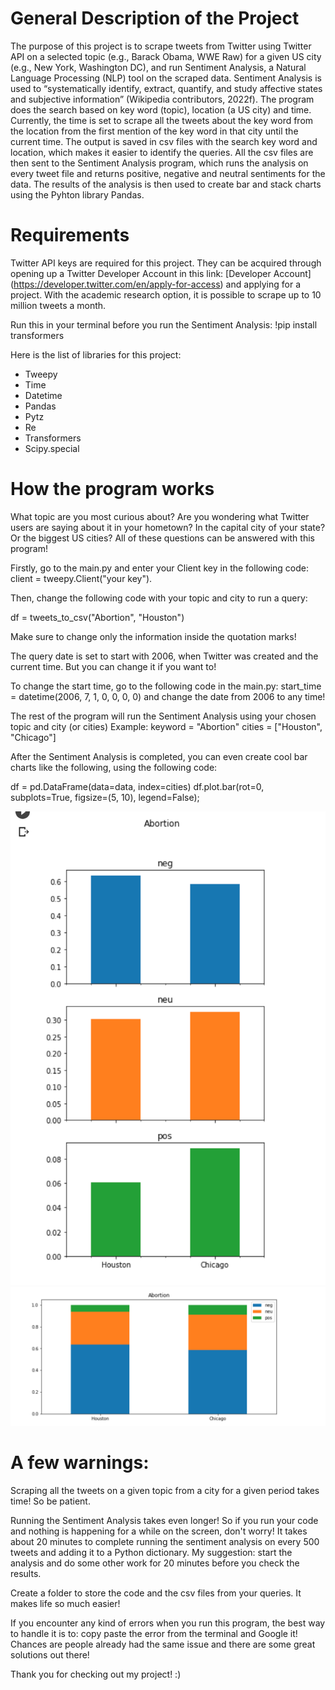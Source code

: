 # General Description of the Project

The purpose of this project is to scrape tweets from Twitter using Twitter API on a selected topic (e.g., Barack Obama, WWE Raw) for a given US city (e.g., New York, Washington DC), and run Sentiment Analysis, a Natural Language Processing (NLP) tool on the scraped data. Sentiment Analysis is used to “systematically identify, extract, quantify, and study affective states and subjective information” (Wikipedia contributors, 2022f). 
The program does the search based on key word (topic), location (a US city) and time. Currently, the time is set to scrape all the tweets about the key word from the location from the first mention of the key word in that city until the current time. The output is saved in csv files with the search key word and location, which makes it easier to identify the queries. All the csv files are then sent to the Sentiment Analysis program, which runs the analysis on every tweet file and returns positive, negative and neutral sentiments for the data. The results of the analysis is then used to create bar and stack charts using the Pyhton library Pandas. 

# Requirements

Twitter API keys are required for this project. They can be acquired through opening up a Twitter Developer Account in this link: [Developer Account] (https://developer.twitter.com/en/apply-for-access) and applying for a project. With the academic research option, it is possible to scrape up to 10 million tweets a month.  

Run this in your terminal before you run the Sentiment Analysis: !pip install transformers

Here is the list of libraries for this project:
* Tweepy
* Time
* Datetime
* Pandas
* Pytz
* Re
* Transformers
* Scipy.special



# How the program works

What topic are you most curious about? Are you wondering what Twitter users are saying about it in your hometown? In the capital city of your state? Or the biggest US cities? All of these questions can be answered with this program!

Firstly, go to the main.py and enter your Client key in the following code: client = tweepy.Client("your key").

Then, change the following code with your topic and city to run a query:

df = tweets_to_csv("Abortion", "Houston")

Make sure to change only the information inside the quotation marks!

The query date is set to start with 2006, when Twitter was created and the current time. But you can change it if you want to!


To change the start time, go to the following code in the main.py:
start_time = datetime(2006, 7, 1, 0, 0, 0, 0) 
and change the date from 2006 to any time!

The rest of the program will run the Sentiment Analysis using your chosen topic and city (or cities)
Example:
keyword = "Abortion"
cities = ["Houston", "Chicago"] 

After the Sentiment Analysis is completed, you can even create cool bar charts like the following, using the following code:

df = pd.DataFrame(data=data, index=cities)
df.plot.bar(rot=0, subplots=True, figsize=(5, 10), legend=False);

![Sentiment Analysis](Step15_results.png)
![Houston vs Chicago for Abortion](step16_results.png)


# A few warnings:

Scraping all the tweets on a given topic from a city for a given period takes time! So be patient.

Running the Sentiment Analysis takes even longer! So if you run your code and nothing is happening for a while on the screen, don't worry! It takes about 20 minutes to complete running the sentiment analysis on every 500 tweets and adding it to a Python dictionary. My suggestion: start the analysis and do some other work for 20 minutes before you check the results.

Create a folder to store the code and the csv files from your queries. It makes life so much easier!

If you encounter any kind of errors when you run this program, the best way to handle it is to: copy paste the error from the terminal and Google it! Chances are people already had the same issue and there are some great solutions out there!

Thank you for checking out my project! :)